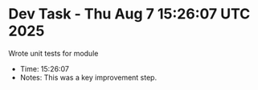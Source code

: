 # Dev Task - Thu Aug  7 15:26:07 UTC 2025
Wrote unit tests for module
- Time: 15:26:07
- Notes: This was a key improvement step.
